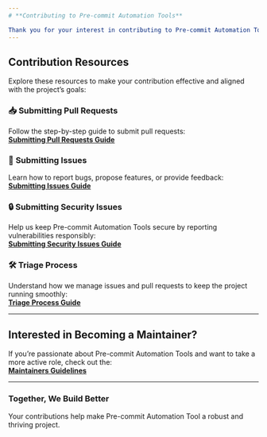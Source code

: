 ```yaml
---
# **Contributing to Pre-commit Automation Tools**

Thank you for your interest in contributing to Pre-commit Automation Tools! We value every contribution, whether it’s reporting a bug, suggesting an improvement, or submitting code. Here’s how you can get started:
---
```


## **Contribution Resources**

Explore these resources to make your contribution effective and aligned with the project’s goals:

### 📥 **Submitting Pull Requests**

Follow the step-by-step guide to submit pull requests:  
[**Submitting Pull Requests Guide**](docs/content/contributing/submitting-pull-requests.md)

### 🐛 **Submitting Issues**

Learn how to report bugs, propose features, or provide feedback:  
[**Submitting Issues Guide**](https://github.com/BerryBytes/precommit-util/blob/feat/init/docs/content/contributing/submitting-issues.md)

### 🔒 **Submitting Security Issues**

Help us keep Pre-commit Automation Tools secure by reporting vulnerabilities responsibly:  
[**Submitting Security Issues Guide**](https://github.com/BerryBytes/precommit-util/blob/feat/init/docs/content/contributing/submitting-security-issues.md)



### 🛠️ **Triage Process**

Understand how we manage issues and pull requests to keep the project running smoothly:  
[**Triage Process Guide**](https://github.com/BerryBytes/precommit-util/blob/feat/init/docs/content/contributing/submitting-pull-requests.md)

---

## **Interested in Becoming a Maintainer?**

If you’re passionate about Pre-commit Automation Tools and want to take a more active role, check out the:  
[**Maintainers Guidelines**](https://github.com/BerryBytes/precommit-util/blob/feat/init/docs/content/contributing/maintainers-guidelines.md)

---

### **Together, We Build Better**

Your contributions help make Pre-commit Automation Tool a robust and thriving project.


